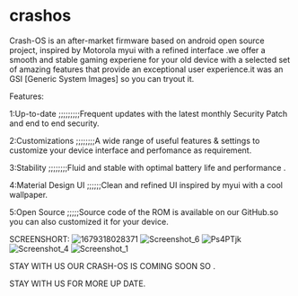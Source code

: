 
# crashos
Crash-OS is an after-market firmware based on android open source project, inspired by Motorola myui with a refined interface .we offer a smooth and stable gaming experiene for your old device with a selected set of amazing features that provide an exceptional user experience.it was an GSI [Generic System Images] so you can tryout it.

Features:

1:Up-to-date ;;;;;;;;;Frequent updates with the latest monthly Security Patch and end to end security.

2:Customizations ;;;;;;;;A wide range of useful features & settings to customize your device interface and perfomance as requirement.

3:Stability ;;;;;;;;Fluid and stable with optimal battery life and performance .

4:Material Design UI ;;;;;;Clean and refined UI inspired by myui with a cool wallpaper.

5:Open Source ;;;;;Source code of the ROM is available on our GitHub.so you can also customized it for your device.


SCREENSHORT:
![1679318028371](https://github.com/alpha7008/crashos/assets/138114447/d02ae817-60ca-4d48-b14d-be2ef532cab1)
![Screenshot_6](https://github.com/alpha7008/crashos/assets/138114447/f9fa69a8-e421-4a1c-9689-7258c3df6013)
![Ps4PTjk](https://github.com/alpha7008/crashos/assets/138114447/bfde0c41-834b-4820-982b-edb32482018e)
![Screenshot_4](https://github.com/alpha7008/crashos/assets/138114447/a82be16a-6c08-4332-b62f-541e2aacefbb)
![Screenshot_1](https://github.com/alpha7008/crashos/assets/138114447/f7af088c-4d4f-4ac9-aefa-fff0a5c7c177)

STAY WITH US OUR CRASH-OS IS COMING SOON SO .

STAY WITH US FOR MORE UP DATE.
